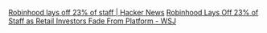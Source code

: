 
[Robinhood lays off 23% of staff | Hacker News](https://news.ycombinator.com/item?id=32323699)
[Robinhood Lays Off 23% of Staff as Retail Investors Fade From Platform - WSJ](https://www.wsj.com/articles/robinhood-lays-off-23-of-staff-11659471011)
